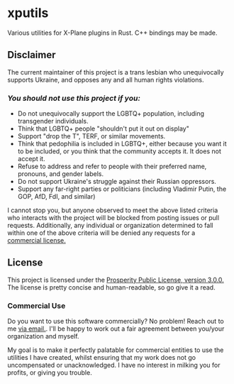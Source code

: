 # xputils
Various utilities for X-Plane plugins in Rust. C++ bindings may be made.

## Disclaimer
The current maintainer of this project is a trans lesbian who unequivocally supports Ukraine,
and opposes any and all human rights violations.

### *You should not use this project if you:*
 * Do not unequivocally support the LGBTQ+ population, including transgender individuals.
 * Think that LGBTQ+ people "shouldn't put it out on display"
 * Support "drop the T", TERF, or similar movements.
 * Think that pedophilia is included in LGBTQ+, either because you want it to be included, or you think
   that the community accepts it. It does not accept it.
 * Refuse to address and refer to people with their preferred name, pronouns, and gender labels.
 * Do not support Ukraine's struggle against their Russian oppressors.
 * Support any far-right parties or politicians (including Vladimir Putin, the GOP, AfD, FdI, and similar)

I cannot stop you, but anyone observed to meet the above listed criteria who interacts with the project
will be blocked from posting issues or pull requests. Additionally, any individual or organization determined
to fall within one of the above criteria will be denied any requests for a [commercial license.](#Commercial-Use)

## License
This project is licensed under the [Prosperity Public License, version 3.0.0.](https://prosperitylicense.com/versions/3.0.0)
The license is pretty concise and human-readable, so go give it a read.

### Commercial Use
Do you want to use this software commercially? No problem! Reach out to me [via email.](mailto:prosperity@jdemille.com). I'll be
happy to work out a fair agreement between you/your organization and myself.

My goal is to make it perfectly palatable for commercial entities to use the utilities I have created, whilst ensuring that my work
does not go uncompensated or unacknowledged. I have no interest in milking you for profits, or giving you trouble.


